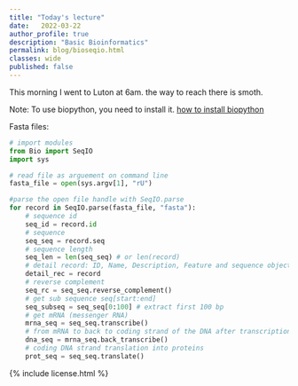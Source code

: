 ```yaml
---
title: "Today's lecture"
date:   2022-03-22
author_profile: true
description: "Basic Bioinformatics"
permalink: blog/bioseqio.html
classes: wide
published: false
---
```


This morning I went to Luton at 6am. the way to reach there is smoth.

Note: To use biopython, you need to install it. [how to install biopython](http://biopython.org/DIST/docs/install/Installation.html)

Fasta files:

```python
# import modules
from Bio import SeqIO
import sys

# read file as arguement on command line
fasta_file = open(sys.argv[1], "rU")

#parse the open file handle with SeqIO.parse
for record in SeqIO.parse(fasta_file, "fasta"):
    # sequence id
    seq_id = record.id
    # sequence
    seq_seq = record.seq
    # sequence length
    seq_len = len(seq_seq) # or len(record)
    # detail record: ID, Name, Description, Feature and sequence object
    detail_rec = record
    # reverse complement
    seq_rc = seq_seq.reverse_complement()
    # get sub sequence seq[start:end]
    seq_subseq = seq_seq[0:100] # extract first 100 bp
    # get mRNA (messenger RNA)
    mrna_seq = seq_seq.transcribe()
    # from mRNA to back to coding strand of the DNA after transcription
    dna_seq = mrna_seq.back_transcribe()
    # coding DNA strand translation into proteins
    prot_seq = seq_seq.translate()
```

<p>
{% include  license.html %}
</p>




